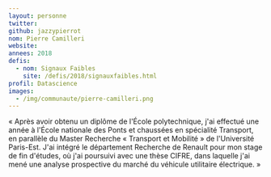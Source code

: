 ```yaml
---
layout: personne
twitter:
github: jazzypierrot
nom: Pierre Camilleri
website:
annees: 2018
defis:
  - nom: Signaux Faibles
    site: /defis/2018/signauxfaibles.html
profil: Datascience
images:
  - /img/communaute/pierre-camilleri.png
---
```


« Après avoir obtenu un diplôme de l'École polytechnique, j'ai effectué
une année à l'École nationale des Ponts et chaussées en spécialité
Transport, en parallèle du Master Recherche « Transport et Mobilité »
de l'Université Paris-Est. J'ai intégré le département Recherche de
Renault pour mon stage de fin d'études, où j'ai poursuivi avec une thèse
CIFRE, dans laquelle j'ai mené une analyse prospective du marché du
véhicule utilitaire électrique. »
